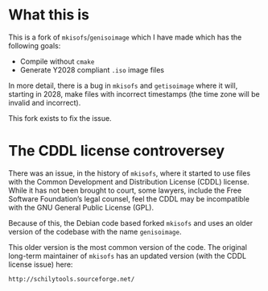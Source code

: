 # What this is

This is a fork of `mkisofs`/`genisoimage` which I have made which has
the following goals:

* Compile without `cmake`
* Generate Y2028 compliant `.iso` image files

In more detail, there is a bug in `mkisofs` and `getisoimage` where it
will, starting in 2028, make files with incorrect timestamps (the time
zone will be invalid and incorrect).

This fork exists to fix the issue.

# The CDDL license controversey

There was an issue, in the history of `mkisofs`, where it started to use
files with the Common Development and Distribution License (CDDL) license.
While it has not been brought to court, some lawyers, include the
Free Software Foundation’s legal counsel, feel the CDDL may be incompatible
with the GNU General Public License (GPL).

Because of this, the Debian code based forked `mkisofs` and uses an
older version of the codebase with the name `genisoimage`.  

This older version is the most common version of the code.  The original
long-term maintainer of `mkisofs` has an updated version (with the CDDL
license issue) here:

	http://schilytools.sourceforge.net/

